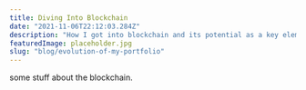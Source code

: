 ```yaml
---
title: Diving Into Blockchain
date: "2021-11-06T22:12:03.284Z"
description: "How I got into blockchain and its potential as a key element of Web 3.0"
featuredImage: placeholder.jpg
slug: "blog/evolution-of-my-portfolio"
---
```


some stuff about the blockchain.
